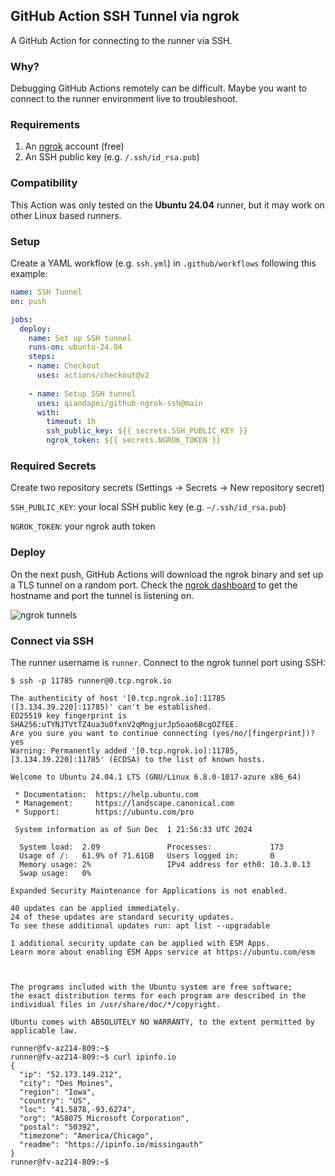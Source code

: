 ## GitHub Action SSH Tunnel via ngrok

A GitHub Action for connecting to the runner via SSH.

### Why?

Debugging GitHub Actions remotely can be difficult. Maybe you want to connect to the runner environment live to troubleshoot.

### Requirements

1. An [ngrok](https://ngrok.com/) account (free)
2. An SSH public key (e.g. `/.ssh/id_rsa.pub`)

### Compatibility

This Action was only tested on the **Ubuntu 24.04** runner, but it may work on other Linux based runners.

### Setup

Create a YAML workflow (e.g. `ssh.yml`) in `.github/workflows` following this example:

```yaml
name: SSH Tunnel
on: push

jobs:
  deploy:
    name: Set up SSH tunnel
    runs-on: ubuntu-24.04
    steps:
    - name: Checkout
      uses: actions/checkout@v2
      
    - name: Setup SSH tunnel
      uses: qiaodapei/github-ngrok-ssh@main
      with:
        timeout: 1h
        ssh_public_key: ${{ secrets.SSH_PUBLIC_KEY }}
        ngrok_token: ${{ secrets.NGROK_TOKEN }}
```

### Required Secrets

Create two repository secrets (Settings -> Secrets -> New repository secret)

`SSH_PUBLIC_KEY`: your local SSH public key (e.g. `~/.ssh/id_rsa.pub`)

`NGROK_TOKEN`: your ngrok auth token

### Deploy

On the next push, GitHub Actions will download the ngrok binary and set up a TLS tunnel on a random port. Check the [ngrok dashboard](https://dashboard.ngrok.com/status/tunnels) to get the hostname and port the tunnel is listening on.

![ngrok tunnels](https://user-images.githubusercontent.com/2565382/108560004-179c1f80-72ca-11eb-8fb1-92436b1e9024.png)

### Connect via SSH

The runner username is `runner`. Connect to the ngrok tunnel port using SSH:

```
$ ssh -p 11785 runner@0.tcp.ngrok.io 

The authenticity of host '[0.tcp.ngrok.io]:11785 ([3.134.39.220]:11785)' can't be established.
ED25519 key fingerprint is SHA256:uTYNJTVtTZ4ua3u0fxnV2qMngjurJp5oao6BcgOZfEE.
Are you sure you want to continue connecting (yes/no/[fingerprint])? yes
Warning: Permanently added '[0.tcp.ngrok.io]:11785,[3.134.39.220]:11785' (ECDSA) to the list of known hosts.

Welcome to Ubuntu 24.04.1 LTS (GNU/Linux 6.8.0-1017-azure x86_64)

 * Documentation:  https://help.ubuntu.com
 * Management:     https://landscape.canonical.com
 * Support:        https://ubuntu.com/pro

 System information as of Sun Dec  1 21:56:33 UTC 2024

  System load:  2.09               Processes:             173
  Usage of /:   61.9% of 71.61GB   Users logged in:       0
  Memory usage: 2%                 IPv4 address for eth0: 10.3.0.13
  Swap usage:   0%

Expanded Security Maintenance for Applications is not enabled.

40 updates can be applied immediately.
24 of these updates are standard security updates.
To see these additional updates run: apt list --upgradable

1 additional security update can be applied with ESM Apps.
Learn more about enabling ESM Apps service at https://ubuntu.com/esm



The programs included with the Ubuntu system are free software;
the exact distribution terms for each program are described in the
individual files in /usr/share/doc/*/copyright.

Ubuntu comes with ABSOLUTELY NO WARRANTY, to the extent permitted by
applicable law.

runner@fv-az214-809:~$ 
runner@fv-az214-809:~$ curl ipinfo.io
{
  "ip": "52.173.149.212",
  "city": "Des Moines",
  "region": "Iowa",
  "country": "US",
  "loc": "41.5878,-93.6274",
  "org": "AS8075 Microsoft Corporation",
  "postal": "50392",
  "timezone": "America/Chicago",
  "readme": "https://ipinfo.io/missingauth"
}
runner@fv-az214-809:~$ 
```
